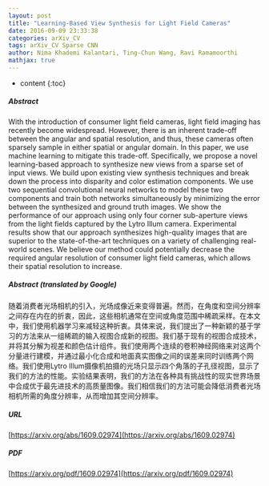 ```yaml
---
layout: post
title: "Learning-Based View Synthesis for Light Field Cameras"
date: 2016-09-09 23:33:38
categories: arXiv_CV
tags: arXiv_CV Sparse CNN
author: Nima Khademi Kalantari, Ting-Chun Wang, Ravi Ramamoorthi
mathjax: true
---
```


* content
{:toc}

##### Abstract
With the introduction of consumer light field cameras, light field imaging has recently become widespread. However, there is an inherent trade-off between the angular and spatial resolution, and thus, these cameras often sparsely sample in either spatial or angular domain. In this paper, we use machine learning to mitigate this trade-off. Specifically, we propose a novel learning-based approach to synthesize new views from a sparse set of input views. We build upon existing view synthesis techniques and break down the process into disparity and color estimation components. We use two sequential convolutional neural networks to model these two components and train both networks simultaneously by minimizing the error between the synthesized and ground truth images. We show the performance of our approach using only four corner sub-aperture views from the light fields captured by the Lytro Illum camera. Experimental results show that our approach synthesizes high-quality images that are superior to the state-of-the-art techniques on a variety of challenging real-world scenes. We believe our method could potentially decrease the required angular resolution of consumer light field cameras, which allows their spatial resolution to increase.

##### Abstract (translated by Google)
随着消费者光场相机的引入，光场成像近来变得普遍。然而，在角度和空间分辨率之间存在内在的折衷，因此，这些相机通常在空间或角度范围中稀疏采样。在本文中，我们使用机器学习来减轻这种折衷。具体来说，我们提出了一种新颖的基于学习的方法来从一组稀疏的输入视图合成新的视图。我们基于现有的视图合成技术，并将其分解为视差和颜色估计组件。我们使用两个连续的卷积神经网络来对这两个分量进行建模，并通过最小化合成和地面真实图像之间的误差来同时训练两个网络。我们使用Lytro Illum摄像机拍摄的光场只显示四个角落的子孔径视图，显示了我们的方法的性能。实验结果表明，我们的方法在各种具有挑战性的现实世界场景中合成优于最先进技术的高质量图像。我们相信我们的方法可能会降低消费者光场相机所需的角度分辨率，从而增加其空间分辨率。

##### URL
[https://arxiv.org/abs/1609.02974](https://arxiv.org/abs/1609.02974)

##### PDF
[https://arxiv.org/pdf/1609.02974](https://arxiv.org/pdf/1609.02974)

